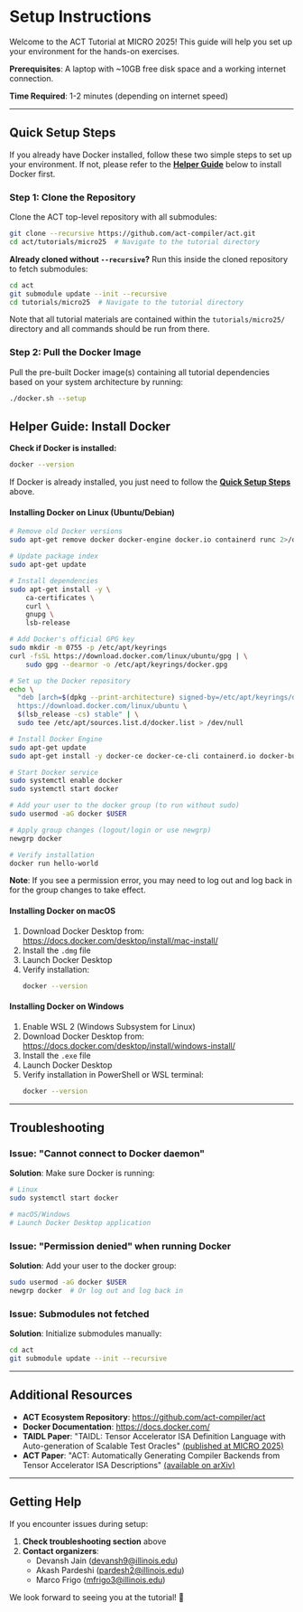 # Setup Instructions

Welcome to the ACT Tutorial at MICRO 2025! This guide will help you set up your environment for the hands-on exercises.

**Prerequisites**: A laptop with ~10GB free disk space and a working internet connection.

**Time Required**: 1-2 minutes (depending on internet speed)

---

## Quick Setup Steps

If you already have Docker installed, follow these two simple steps to set up your environment.
If not, please refer to the [**Helper Guide**](#helper-guide-install-docker) below to install Docker first.

### Step 1: Clone the Repository

Clone the ACT top-level repository with all submodules:

```bash
git clone --recursive https://github.com/act-compiler/act.git
cd act/tutorials/micro25  # Navigate to the tutorial directory
```

**Already cloned without `--recursive`?** Run this inside the cloned repository to fetch submodules:

```bash
cd act
git submodule update --init --recursive
cd tutorials/micro25  # Navigate to the tutorial directory
```

Note that all tutorial materials are contained within the `tutorials/micro25/` directory and all commands should be run from there.

### Step 2: Pull the Docker Image

Pull the pre-built Docker image(s) containing all tutorial dependencies based on your system architecture by running:

```bash
./docker.sh --setup
```

## Helper Guide: Install Docker

**Check if Docker is installed:**

```bash
docker --version
```

If Docker is already installed, you just need to follow the [**Quick Setup Steps**](#quick-setup-steps) above.

#### Installing Docker on Linux (Ubuntu/Debian)

```bash
# Remove old Docker versions
sudo apt-get remove docker docker-engine docker.io containerd runc 2>/dev/null || true

# Update package index
sudo apt-get update

# Install dependencies
sudo apt-get install -y \
    ca-certificates \
    curl \
    gnupg \
    lsb-release

# Add Docker's official GPG key
sudo mkdir -m 0755 -p /etc/apt/keyrings
curl -fsSL https://download.docker.com/linux/ubuntu/gpg | \
    sudo gpg --dearmor -o /etc/apt/keyrings/docker.gpg

# Set up the Docker repository
echo \
  "deb [arch=$(dpkg --print-architecture) signed-by=/etc/apt/keyrings/docker.gpg] \
  https://download.docker.com/linux/ubuntu \
  $(lsb_release -cs) stable" | \
  sudo tee /etc/apt/sources.list.d/docker.list > /dev/null

# Install Docker Engine
sudo apt-get update
sudo apt-get install -y docker-ce docker-ce-cli containerd.io docker-buildx-plugin docker-compose-plugin

# Start Docker service
sudo systemctl enable docker
sudo systemctl start docker

# Add your user to the docker group (to run without sudo)
sudo usermod -aG docker $USER

# Apply group changes (logout/login or use newgrp)
newgrp docker

# Verify installation
docker run hello-world
```

**Note**: If you see a permission error, you may need to log out and log back in for the group changes to take effect.

#### Installing Docker on macOS

1. Download Docker Desktop from: https://docs.docker.com/desktop/install/mac-install/
2. Install the `.dmg` file
3. Launch Docker Desktop
4. Verify installation:
   ```bash
   docker --version
   ```

#### Installing Docker on Windows

1. Enable WSL 2 (Windows Subsystem for Linux)
2. Download Docker Desktop from: https://docs.docker.com/desktop/install/windows-install/
3. Install the `.exe` file
4. Launch Docker Desktop
5. Verify installation in PowerShell or WSL terminal:
   ```bash
   docker --version
   ```

---

## Troubleshooting

### Issue: "Cannot connect to Docker daemon"

**Solution**: Make sure Docker is running:

```bash
# Linux
sudo systemctl start docker

# macOS/Windows
# Launch Docker Desktop application
```

### Issue: "Permission denied" when running Docker

**Solution**: Add your user to the docker group:

```bash
sudo usermod -aG docker $USER
newgrp docker  # Or log out and log back in
```

### Issue: Submodules not fetched

**Solution**: Initialize submodules manually:

```bash
cd act
git submodule update --init --recursive
```

---

## Additional Resources

- **ACT Ecosystem Repository**: https://github.com/act-compiler/act
- **Docker Documentation**: https://docs.docker.com/
- **TAIDL Paper**: "TAIDL: Tensor Accelerator ISA Definition Language with Auto-generation of Scalable Test Oracles" [(published at MICRO 2025)](https://dl.acm.org/doi/10.1145/3725843.3756075)
- **ACT Paper**: "ACT: Automatically Generating Compiler Backends from Tensor Accelerator ISA Descriptions" [(available on arXiv)](https://doi.org/10.48550/arXiv.2510.09932)

---

## Getting Help

If you encounter issues during setup:

1. **Check troubleshooting section** above
2. **Contact organizers**:
   - Devansh Jain (devansh9@illinois.edu)
   - Akash Pardeshi (pardesh2@illinois.edu)
   - Marco Frigo (mfrigo3@illinois.edu)

We look forward to seeing you at the tutorial! 🚀
